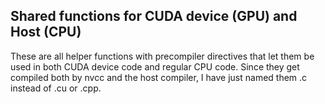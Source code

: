 ## Shared functions for CUDA device (GPU) and Host (CPU)
These are all helper functions with precompiler directives that let them be used in both CUDA device code and regular CPU code.
Since they get compiled both by nvcc and the host compiler, I have just named them .c instead of .cu or .cpp.
